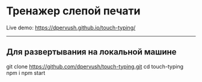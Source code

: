 # Тренажер слепой печати

Live demo: https://dpervush.github.io/touch-typing/

---

## Для развертывания на локальной машине

  git clone https://github.com/dpervush/touch-typing.git
  cd touch-typing
  npm i
  npm start
